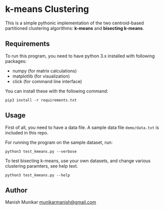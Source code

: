 # k-means Clustering

This is a simple pythonic implementation of the two centroid-based
partitioned clustering algorithms: **k-means** and **bisecting k-means**.

## Requirements

To run this program, you need to have python 3.x installed with
following packages:

- numpy (for matrix calculations)
- matplotlib (for visualization)
- click (for command line interface)

You can install these with the following command:

    pip3 install -r requirements.txt

## Usage

First of all, you need to have a data file. A sample data file `demo/data.txt`
is included in this repo.

For running the program on the sample dataset, run:

    python3 test_kmeans.py --verbose

To test bisecting k-means, use your own datasets, and change various
clustering paramters, see help text.

    python3 test_kmeans.py --help

## Author

Manish Munikar <munikarmanish@gmail.com>
